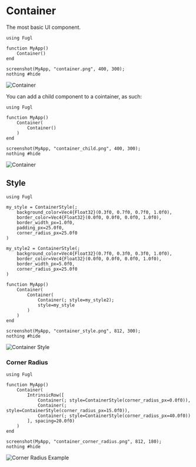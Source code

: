 # Container

The most basic UI component.

``` @example ContainerExample
using Fugl

function MyApp()
    Container()
end

screenshot(MyApp, "container.png", 400, 300);
nothing #hide
```

![Container](container.png)

You can add a child component to a cointainer, as such:

``` @example ContainerExample2
using Fugl

function MyApp()
    Container(
        Container()
    )
end

screenshot(MyApp, "container_child.png", 400, 300);
nothing #hide
```

![Container](container_child.png)

## Style

``` @example ContainerStyle
using Fugl

my_style = ContainerStyle(;
    background_color=Vec4{Float32}(0.3f0, 0.7f0, 0.7f0, 1.0f0),
    border_color=Vec4{Float32}(0.0f0, 0.0f0, 0.0f0, 1.0f0),
    border_width_px=1.0f0,
    padding_px=25.0f0,
    corner_radius_px=25.0f0
)

my_style2 = ContainerStyle(;
    background_color=Vec4{Float32}(0.7f0, 0.3f0, 0.3f0, 1.0f0),
    border_color=Vec4{Float32}(0.0f0, 0.0f0, 0.0f0, 1.0f0),
    border_width_px=5.0f0,
    corner_radius_px=25.0f0
)

function MyApp()
    Container(
        Container(
            Container(; style=my_style2);
            style=my_style
        )
    )
end

screenshot(MyApp, "container_style.png", 812, 300);
nothing #hide
```

![Container Style](container_style.png)

### Corner Radius

```@example ContainerCornerRadius
using Fugl

function MyApp()
    Container(
        IntrinsicRow([
            Container(; style=ContainerStyle(corner_radius_px=0.0f0)),
            Container(; style=ContainerStyle(corner_radius_px=15.0f0)),
            Container(; style=ContainerStyle(corner_radius_px=40.0f0))
        ], spacing=20.0f0)
    )
end

screenshot(MyApp, "container_corner_radius.png", 812, 180);
nothing #hide
```

![Corner Radius Example](container_corner_radius.png)

